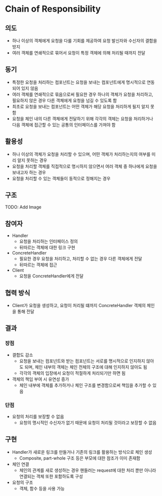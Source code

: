 # Chain of Responsibility

## 의도

- 하나 이상의 객체에게 요청을 다룰 기회를 제공하여 요청 발신자와 수신자의 결합을 방지
- 여러 객체를 연쇄적으로 묶어서 요청이 특정 객체에 의해 처리될 때까지 전달

## 동기

- 특정한 요청을 처리하는 컴포넌트는 요청을 보내는 컴포넌트에게 명시적으로 연동되어 있지 않음
- 여러 객체를 연쇄적으로 묶음으로써 필요한 경우 하나의 객체가 요청을 처리하고, 필요하지 않은 경우 다른 객체에게 요청을 넘길 수 있도록 함
- 최초로 요청을 보내는 컴포넌트는 어떤 객체가 해당 요청을 처리하게 될지 알지 못함
- 요청을 체인 내의 다른 객체에게 전달하기 위해 각각의 객체는 요청을 처리하거나 다음 객체에 접근할 수 있는 공통의 인터페이스를 가져야 함

## 활용성

- 하나 이상의 객체가 요청을 처리할 수 있으며, 어떤 객체가 처리하는지의 여부를 미리 알지 못하는 경우
- 요청을 처리할 객체를 직접적으로 명시하지 않으면서 여러 객체 중 하나에게 요청을 보내고자 하는 경우
- 요청을 처리할 수 있는 객체들이 동적으로 정해지는 경우

## 구조

TODO: Add Image

## 참여자

- Handler
  - 요청을 처리하는 인터페이스 정의
  - 뒤따르는 객체에 대한 링크 구현
- ConcreteHandler
  - 필요한 경우 요청을 처리하고, 처리할 수 없는 경우 다른 객체에게 전달
  - 뒤따르는 객체에 접근
- Client
  - 요청을 ConcreteHandler에게 전달

## 협력 방식

- Client가 요청을 생성하고, 요청이 처리될 떄까지 ConcreteHandler 객체의 체인을 통해 전달

## 결과

### 장점

- 결합도 감소
  - 요청을 보내는 컴포넌트와 받는 컴포넌트는 서로를 명시적으로 인지하지 않아도 되며, 체인 내부의 객체는 체인 전체의 구조에 대해 인지하지 않아도 됨
  - 각각의 객체의 입장에서 요청이 적절하게 처리되기만 하면 됨
- 객체의 책임 부여 시 유연성 증가
  - 체인 내부에 객체를 추가하거나 체인 구조를 변경함으로써 책임을 추가할 수 있음

### 단점

- 요청의 처리를 보장할 수 없음
  - 요청의 명시적인 수신자가 없기 때문에 요청이 처리될 것이라고 보장할 수 없음

## 구현

- Handler가 새로운 링크를 만들거나 기존의 링크를 활용하는 방식으로 체인 생성
  - Composite, part-whole 구조 등은 부모에 대한 참조가 이미 존재함
- 체인 연결
  - 체인의 관계를 새로 생성하는 경우 핸들러는 request에 대한 처리 뿐만 아니라 연결되는 객체 또한 포함하도록 구성
- 요청의 구조
  - 객체, 함수 등을 사용 가능
